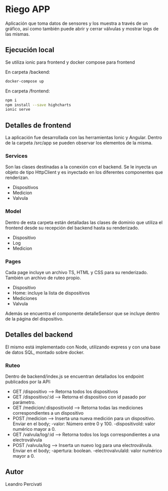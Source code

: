 # Riego APP

Aplicación que toma datos de sensores y los muestra a través de un gráfico, así como también puede abrir y cerrar válvulas y mostrar logs de las mismas.

## Ejecución local

Se utiliza ionic para frontend y docker compose para frontend

En carpeta /backend:
```bash
docker-compose up
```


En carpeta /frontend:
```bash
npm i
npm install --save highcharts
ionic serve
```

## Detalles de frontend

La aplicación fue desarrollada con las herramientas Ionic y Angular. Dentro de la carpeta /src/app se pueden observar los elementos de la misma.

### Services
Son las clases destinadas a la conexión con el backend. Se le inyecta un objeto de tipo HttpClient y es inyectado en los diferentes componentes que renderizan.
- Dispositivos
- Medicion
- Valvula

### Model
Dentro de esta carpeta están detalladas las clases de dominio que utiliza el frontend desde su recepción del backend hasta su renderizado.
- Dispositivo
- Log
- Medicion

### Pages
Cada page incluye un archivo TS, HTML y CSS para su renderizado. También un archivo de ruteo propio.
- Dispositivo
- Home: incluye la lista de dispositivos
- Mediciones
- Valvula

Además se encuentra el componente detalleSensor que se incluye dentro de la página del dispositivo.

## Detalles del backend
El mismo está implementado con Node, utilizando express y con una base de datos SQL, montado sobre docker.

### Ruteo
Dentro de backend/index.js se encuentran detallados los endpoint publicados por la API:
- GET /dispositivo --> Retorna todos los dispositivos
- GET /dispositivo/:id --> Retorna el dispositivo con id pasado por parámetro.
- GET /medicion/:dispositivoId --> Retorna todas las mediciones correspondientes a un dispositivo
- POST /medicion --> Inserta una nueva medición para un dispositivo. Enviar en el body;
      -valor: Número entre 0 y 100.
      -dispositivoId: valor numérico mayor a 0.
- GET /valvula/log/:id --> Retorna todos los logs correspondientes a una electroválvula
- POST /valvula/log --> Inserta un nuevo log para una electroválvula. Enviar en el body;
      -apertura: boolean.
      -electrovalvulaId: valor numérico mayor a 0.

## Autor
Leandro Percivati
